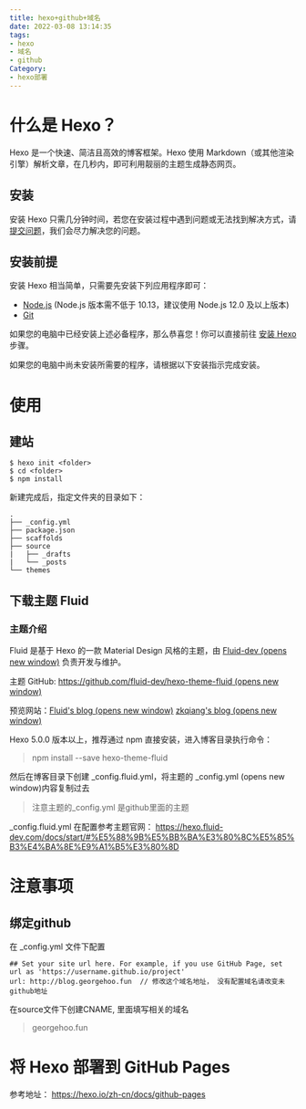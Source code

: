 ```yaml
---
title: hexo+github+域名
date: 2022-03-08 13:14:35
tags:
- hexo
- 域名
- github
Category:
- hexo部署
---
```


# 什么是 Hexo？

Hexo 是一个快速、简洁且高效的博客框架。Hexo 使用 Markdown（或其他渲染引擎）解析文章，在几秒内，即可利用靓丽的主题生成静态网页。

## 安装

安装 Hexo 只需几分钟时间，若您在安装过程中遇到问题或无法找到解决方式，请 [提交问题](https://github.com/hexojs/hexo/issues)，我们会尽力解决您的问题。

## 安装前提

安装 Hexo 相当简单，只需要先安装下列应用程序即可：

-   [Node.js](http://nodejs.org/) (Node.js 版本需不低于 10.13，建议使用 Node.js 12.0 及以上版本)
-   [Git](http://git-scm.com/)

如果您的电脑中已经安装上述必备程序，那么恭喜您！你可以直接前往 [安装 Hexo](https://hexo.io/zh-cn/docs/#%E5%AE%89%E8%A3%85-Hexo) 步骤。

如果您的电脑中尚未安装所需要的程序，请根据以下安装指示完成安装。

# 使用

## 建站

```shell
$ hexo init <folder>
$ cd <folder>
$ npm install
```

新建完成后，指定文件夹的目录如下：
```
.
├── _config.yml
├── package.json
├── scaffolds
├── source
|   ├── _drafts
|   └── _posts
└── themes
```


## 下载主题 Fluid 

### 主题介绍

Fluid 是基于 Hexo 的一款 Material Design 风格的主题，由 [Fluid-dev (opens new window)](https://github.com/fluid-dev) 负责开发与维护。

主题 GitHub: [https://github.com/fluid-dev/hexo-theme-fluid (opens new window)](https://github.com/fluid-dev/hexo-theme-fluid)

预览网站：[Fluid's blog (opens new window)](https://hexo.fluid-dev.com/) [zkqiang's blog (opens new window)](https://zkqiang.cn/)

Hexo 5.0.0 版本以上，推荐通过 npm 直接安装，进入博客目录执行命令：
> npm install --save hexo-theme-fluid

然后在博客目录下创建 _config.fluid.yml，将主题的 _config.yml (opens new window)内容复制过去
> 注意主题的_config.yml 是github里面的主题

_config.fluid.yml 在配置参考主题官网： https://hexo.fluid-dev.com/docs/start/#%E5%88%9B%E5%BB%BA%E3%80%8C%E5%85%B3%E4%BA%8E%E9%A1%B5%E3%80%8D

# 注意事项

## 绑定github

在 _config.yml 文件下配置
```
## Set your site url here. For example, if you use GitHub Page, set url as 'https://username.github.io/project'
url: http://blog.georgehoo.fun  // 修改这个域名地址， 没有配置域名请改变未github地址
```

在source文件下创建CNAME, 里面填写相关的域名
> georgehoo.fun


# 将 Hexo 部署到 GitHub Pages
参考地址： https://hexo.io/zh-cn/docs/github-pages
